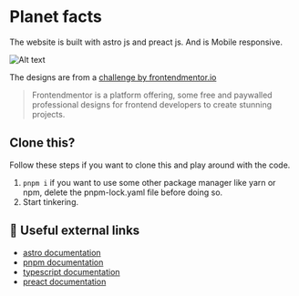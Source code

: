 # Planet facts

The website is built with astro js and preact js. And is Mobile responsive.

![Alt text](https://res.cloudinary.com/dz209s6jk/image/upload/v1622211615/Challenges/g9eewklurmolti0smptf.jpg)

The designs are from a [challenge by frontendmentor.io](https://www.frontendmentor.io/challenges/planets-fact-site-gazqN8w_f)

> Frontendmentor is a platform offering, some free and paywalled professional designs for frontend developers to create stunning projects.

## Clone this?

Follow these steps if you want to clone this and play around with the code.

1. `pnpm i` if you want to use some other package manager like yarn or npm, delete the pnpm-lock.yaml file before doing so.
2. Start tinkering.

## 👀 Useful external links

-   [astro documentation](https://docs.astro.build/)
-   [pnpm documentation](https://pnpm.io/)
-   [typescript documentation](https://typescriptlang.org/)
-   [preact documentation](https://preactjs.com/)
